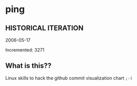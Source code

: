# ping

## HISTORICAL ITERATION
2006-05-17

Incremented: 3271

## What is this?? 
Linux skills to hack the github commit visualization chart `;-)`
